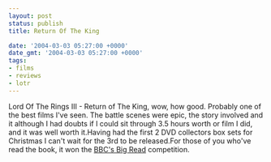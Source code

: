 ```yaml
---
layout: post
status: publish
title: Return Of The King

date: '2004-03-03 05:27:00 +0000'
date_gmt: '2004-03-03 05:27:00 +0000'
tags:
- films
- reviews
- lotr
---
```

Lord Of The Rings III - Return of The King, wow, how good. Probably one of the best films I've seen. The battle scenes were epic,  the story involved and it although I had doubts if I could sit through 3.5 hours worth or film I did, and it was well worth it.Having had the first 2 DVD collectors box sets for Christmas I can't wait for the 3rd to be released.For those of you who've read the book, it won the <a href="http://www.bbc.co.uk/arts/bigread/" >BBC's Big Read</a> competition.
